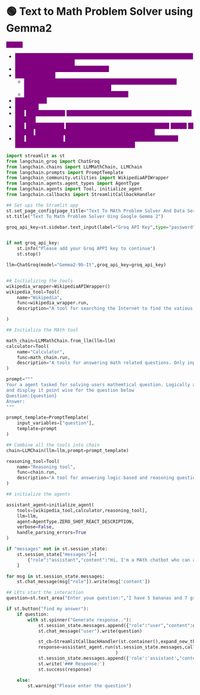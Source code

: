 # 🟢 Text to Math Problem Solver using Gemma2

<mark style="color:purple;background-color:purple;">**Steps:**</mark>

* <mark style="color:purple;background-color:purple;">Wikipedia tool - for searching the Internet to find the various information on the topics mentioned</mark>
* <mark style="color:purple;background-color:purple;">Calculator tool - Using LLMMathChain</mark>
* <mark style="color:purple;background-color:purple;">Reasoning tool -</mark>&#x20;
  * <mark style="color:purple;background-color:purple;">We create an LLM chain with prompt template, whose job is to logically explain the question asked</mark>
  * <mark style="color:purple;background-color:purple;">We convert it to Tool with func = chain.run</mark>
* <mark style="color:purple;background-color:purple;">Create agent</mark>
* <mark style="color:purple;background-color:purple;">agent.run</mark>
* <mark style="color:purple;background-color:purple;">The</mark> <mark style="color:purple;background-color:purple;"></mark><mark style="color:purple;background-color:purple;">**Reasoning Tool**</mark> <mark style="color:purple;background-color:purple;"></mark><mark style="color:purple;background-color:purple;">(custom prompt) makes the model explain logically in steps.</mark>
* <mark style="color:purple;background-color:purple;">The</mark> <mark style="color:purple;background-color:purple;"></mark><mark style="color:purple;background-color:purple;">**Calculator Tool**</mark> <mark style="color:purple;background-color:purple;"></mark><mark style="color:purple;background-color:purple;">(</mark><mark style="color:purple;background-color:purple;">`LLMMathChain`</mark><mark style="color:purple;background-color:purple;">) ensures that arithmetic like</mark> <mark style="color:purple;background-color:purple;"></mark><mark style="color:purple;background-color:purple;">`2 × 25`</mark> <mark style="color:purple;background-color:purple;"></mark><mark style="color:purple;background-color:purple;">or</mark> <mark style="color:purple;background-color:purple;"></mark><mark style="color:purple;background-color:purple;">`19 + 50`</mark> <mark style="color:purple;background-color:purple;"></mark><mark style="color:purple;background-color:purple;">is computed correctly without LLM hallucination.</mark>
* <mark style="color:purple;background-color:purple;">The</mark> <mark style="color:purple;background-color:purple;"></mark><mark style="color:purple;background-color:purple;">**Wikipedia Tool**</mark> <mark style="color:purple;background-color:purple;"></mark><mark style="color:purple;background-color:purple;">would be useful if the question involved a fact lookup (e.g., "How many calories in a banana?").</mark>

```python
import streamlit as st
from langchain_groq import ChatGroq
from langchain.chains import LLMMathChain, LLMChain
from langchain.prompts import PromptTemplate
from langchain_community.utilities import WikipediaAPIWrapper
from langchain.agents.agent_types import AgentType
from langchain.agents import Tool, initialize_agent
from langchain.callbacks import StreamlitCallbackHandler

## Set upi the Stramlit app
st.set_page_config(page_title="Text To MAth Problem Solver And Data Serach Assistant",page_icon="🧮")
st.title("Text To Math Problem Solver Uing Google Gemma 2")

groq_api_key=st.sidebar.text_input(label="Groq API Key",type="password")


if not groq_api_key:
    st.info("Please add your Groq APPI key to continue")
    st.stop()

llm=ChatGroq(model="Gemma2-9b-It",groq_api_key=groq_api_key)


## Initializing the tools
wikipedia_wrapper=WikipediaAPIWrapper()
wikipedia_tool=Tool(
    name="Wikipedia",
    func=wikipedia_wrapper.run,
    description="A tool for searching the Internet to find the vatious information on the topics mentioned"

)

## Initializa the MAth tool

math_chain=LLMMathChain.from_llm(llm=llm)
calculator=Tool(
    name="Calculator",
    func=math_chain.run,
    description="A tools for answering math related questions. Only input mathematical expression need to bed provided"
)

prompt="""
Your a agent tasked for solving users mathemtical question. Logically arrive at the solution and provide a detailed explanation
and display it point wise for the question below
Question:{question}
Answer:
"""

prompt_template=PromptTemplate(
    input_variables=["question"],
    template=prompt
)

## Combine all the tools into chain
chain=LLMChain(llm=llm,prompt=prompt_template)

reasoning_tool=Tool(
    name="Reasoning tool",
    func=chain.run,
    description="A tool for answering logic-based and reasoning questions."
)

## initialize the agents

assistant_agent=initialize_agent(
    tools=[wikipedia_tool,calculator,reasoning_tool],
    llm=llm,
    agent=AgentType.ZERO_SHOT_REACT_DESCRIPTION,
    verbose=False,
    handle_parsing_errors=True
)

if "messages" not in st.session_state:
    st.session_state["messages"]=[
        {"role":"assistant","content":"Hi, I'm a MAth chatbot who can answer all your maths questions"}
    ]

for msg in st.session_state.messages:
    st.chat_message(msg["role"]).write(msg['content'])

## LEts start the interaction
question=st.text_area("Enter youe question:","I have 5 bananas and 7 grapes. I eat 2 bananas and give away 3 grapes. Then I buy a dozen apples and 2 packs of blueberries. Each pack of blueberries contains 25 berries. How many total pieces of fruit do I have at the end?")

if st.button("find my answer"):
    if question:
        with st.spinner("Generate response.."):
            st.session_state.messages.append({"role":"user","content":question})
            st.chat_message("user").write(question)

            st_cb=StreamlitCallbackHandler(st.container(),expand_new_thoughts=False)
            response=assistant_agent.run(st.session_state.messages,callbacks=[st_cb]
                                         )
            st.session_state.messages.append({'role':'assistant',"content":response})
            st.write('### Response:')
            st.success(response)

    else:
        st.warning("Please enter the question")










```
